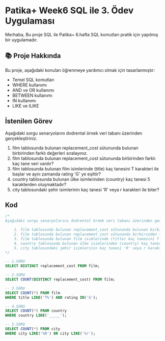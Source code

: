 # Patika+ Week6 SQL ile 3. Ödev Uygulaması
Merhaba,
Bu proje SQL ile Patika+ 6.hafta SQL komutları pratik için yapılmış bir uygulamadır.

## 📚 Proje Hakkında
Bu proje, aşağıdaki konuları öğrenmeye yardımcı olmak için tasarlanmıştır:
- Temel SQL komutları
- WHERE kullanımı
- AND ve OR kullanımı
- BETWEEN kullanımı
- IN kullanımı
- LIKE ve ILIKE


## İstenilen Görev
Aşağıdaki sorgu senaryolarını dvdrental örnek veri tabanı üzerinden gerçekleştiriniz.
   1. film tablosunda bulunan replacement_cost sütununda bulunan birbirinden farklı değerleri sıralayınız.
   2. film tablosunda bulunan replacement_cost sütununda birbirinden farklı kaç tane veri vardır?
   3. film tablosunda bulunan film isimlerinde (title) kaç tanesini T karakteri ile başlar ve aynı zamanda rating 'G' ye eşittir?
   4. country tablosunda bulunan ülke isimlerinden (country) kaç tanesi 5 karakterden oluşmaktadır?
   5. city tablosundaki şehir isimlerinin kaç tanesi 'R' veya r karakteri ile biter?


## Kod 
```sql
/*
Aşağıdaki sorgu senaryolarını dvdrental örnek veri tabanı üzerinden gerçekleştiriniz.

    1. film tablosunda bulunan replacement_cost sütununda bulunan birbirinden farklı değerleri sıralayınız.
    2. film tablosunda bulunan replacement_cost sütununda birbirinden farklı kaç tane veri vardır?
    3. film tablosunda bulunan film isimlerinde (title) kaç tanesini T karakteri ile başlar ve aynı zamanda rating 'G' ye eşittir?
    4. country tablosunda bulunan ülke isimlerinden (country) kaç tanesi 5 karakterden oluşmaktadır?
    5. city tablosundaki şehir isimlerinin kaç tanesi 'R' veya r karakteri ile biter?
*/

-- 1.SORU
SELECT DISTINCT replacement_cost FROM film;

-- 2.SORU
SELECT COUNT(DISTINCT replacement_cost) FROM film;

-- 3.SORU
SELECT COUNT(*) FROM film
WHERE title LIKE('T%') AND rating IN('G');

-- 4.SORU
SELECT COUNT(*) FROM country
WHERE country LIKE('_____');

-- 5.SORU
SELECT COUNT(*) FROM city
WHERE city LIKE('%R') OR city LIKE('%r');

```





